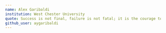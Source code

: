 ```yaml
---
name: Alex Garibaldi
institution: West Chester University
quote: Success is not final, failure is not fatal; it is the courage to continue that counts
github_user: aygaribaldi
---
```


